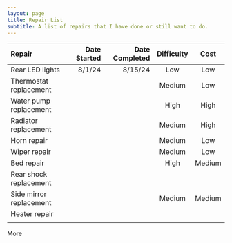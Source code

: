 ```yaml
---
layout: page
title: Repair List
subtitle: A list of repairs that I have done or still want to do.
---
```


| Repair | Date Started |Date Completed |Difficulty | Cost |
|:--------| -----:|-----:|:----:|:----:|
| Rear LED lights | 8/1/24 | 8/15/24 | Low | Low |
| Thermostat replacement | | | Medium | Low |
| Water pump replacement | | | High | High |
| Radiator replacement | | | Medium | High |
| Horn repair  ||| Medium | Low |
| Wiper repair ||| Medium | Low |
| Bed repair ||| High | Medium |
| Rear shock replacement |||||
| Side mirror replacement ||| Medium | Medium |
| Heater repair |||||
||||||

More
<!--stackedit_data:
eyJoaXN0b3J5IjpbLTE3MDk3ODExNjMsMzkyMjU5NzE5LDY4Mz
ExNzI5MiwtMTY3MTY1NDEwMywtOTkzODIwMTcwLDIwNDA4NTM4
NzFdfQ==
-->